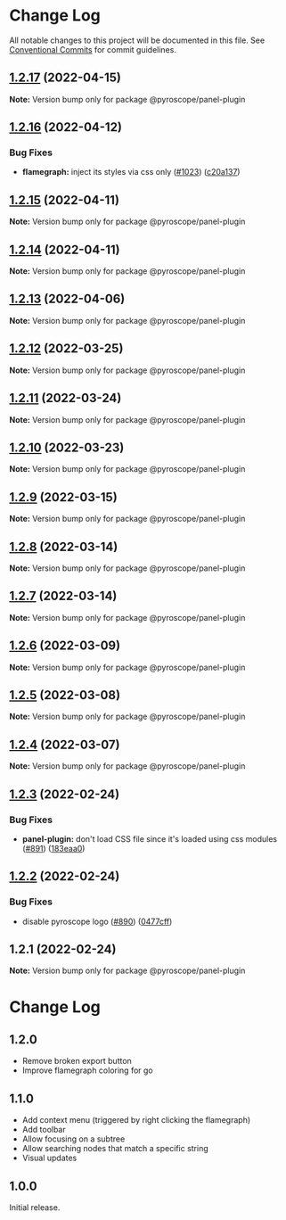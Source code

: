 # Change Log

All notable changes to this project will be documented in this file.
See [Conventional Commits](https://conventionalcommits.org) for commit guidelines.

## [1.2.17](https://github.com/pyroscope-io/pyroscope/compare/@pyroscope/panel-plugin@1.2.16...@pyroscope/panel-plugin@1.2.17) (2022-04-15)

**Note:** Version bump only for package @pyroscope/panel-plugin





## [1.2.16](https://github.com/pyroscope-io/pyroscope/compare/@pyroscope/panel-plugin@1.2.15...@pyroscope/panel-plugin@1.2.16) (2022-04-12)


### Bug Fixes

* **flamegraph:** inject its styles via css only ([#1023](https://github.com/pyroscope-io/pyroscope/issues/1023)) ([c20a137](https://github.com/pyroscope-io/pyroscope/commit/c20a137a56141f944967c8e229c16c773ec4a607))





## [1.2.15](https://github.com/pyroscope-io/pyroscope/compare/@pyroscope/panel-plugin@1.2.14...@pyroscope/panel-plugin@1.2.15) (2022-04-11)

**Note:** Version bump only for package @pyroscope/panel-plugin





## [1.2.14](https://github.com/pyroscope-io/pyroscope/compare/@pyroscope/panel-plugin@1.2.13...@pyroscope/panel-plugin@1.2.14) (2022-04-11)

**Note:** Version bump only for package @pyroscope/panel-plugin





## [1.2.13](https://github.com/pyroscope-io/pyroscope/compare/@pyroscope/panel-plugin@1.2.12...@pyroscope/panel-plugin@1.2.13) (2022-04-06)

**Note:** Version bump only for package @pyroscope/panel-plugin





## [1.2.12](https://github.com/pyroscope-io/pyroscope/compare/@pyroscope/panel-plugin@1.2.11...@pyroscope/panel-plugin@1.2.12) (2022-03-25)

**Note:** Version bump only for package @pyroscope/panel-plugin





## [1.2.11](https://github.com/pyroscope-io/pyroscope/compare/@pyroscope/panel-plugin@1.2.10...@pyroscope/panel-plugin@1.2.11) (2022-03-24)

**Note:** Version bump only for package @pyroscope/panel-plugin





## [1.2.10](https://github.com/pyroscope-io/pyroscope/compare/@pyroscope/panel-plugin@1.2.9...@pyroscope/panel-plugin@1.2.10) (2022-03-23)

**Note:** Version bump only for package @pyroscope/panel-plugin





## [1.2.9](https://github.com/pyroscope-io/pyroscope/compare/@pyroscope/panel-plugin@1.2.8...@pyroscope/panel-plugin@1.2.9) (2022-03-15)

**Note:** Version bump only for package @pyroscope/panel-plugin





## [1.2.8](https://github.com/pyroscope-io/pyroscope/compare/@pyroscope/panel-plugin@1.2.7...@pyroscope/panel-plugin@1.2.8) (2022-03-14)

**Note:** Version bump only for package @pyroscope/panel-plugin





## [1.2.7](https://github.com/pyroscope-io/pyroscope/compare/@pyroscope/panel-plugin@1.2.6...@pyroscope/panel-plugin@1.2.7) (2022-03-14)

**Note:** Version bump only for package @pyroscope/panel-plugin





## [1.2.6](https://github.com/pyroscope-io/pyroscope/compare/@pyroscope/panel-plugin@1.2.5...@pyroscope/panel-plugin@1.2.6) (2022-03-09)

**Note:** Version bump only for package @pyroscope/panel-plugin





## [1.2.5](https://github.com/pyroscope-io/pyroscope/compare/@pyroscope/panel-plugin@1.2.4...@pyroscope/panel-plugin@1.2.5) (2022-03-08)

**Note:** Version bump only for package @pyroscope/panel-plugin





## [1.2.4](https://github.com/pyroscope-io/pyroscope/compare/@pyroscope/panel-plugin@1.2.3...@pyroscope/panel-plugin@1.2.4) (2022-03-07)

**Note:** Version bump only for package @pyroscope/panel-plugin





## [1.2.3](https://github.com/pyroscope-io/pyroscope/compare/@pyroscope/panel-plugin@1.2.2...@pyroscope/panel-plugin@1.2.3) (2022-02-24)


### Bug Fixes

* **panel-plugin:** don't load CSS file since it's loaded using css modules ([#891](https://github.com/pyroscope-io/pyroscope/issues/891)) ([183eaa0](https://github.com/pyroscope-io/pyroscope/commit/183eaa0e0e719d4f1c408195a2f2b5912b5071d3))





## [1.2.2](https://github.com/pyroscope-io/pyroscope/compare/@pyroscope/panel-plugin@1.2.1...@pyroscope/panel-plugin@1.2.2) (2022-02-24)


### Bug Fixes

* disable pyroscope logo ([#890](https://github.com/pyroscope-io/pyroscope/issues/890)) ([0477cff](https://github.com/pyroscope-io/pyroscope/commit/0477cff8565406c330b48c819c0ed16a69653cee))





## 1.2.1 (2022-02-24)

**Note:** Version bump only for package @pyroscope/panel-plugin





# Change Log

## 1.2.0
* Remove broken export button
* Improve flamegraph coloring for go


## 1.1.0
* Add context menu (triggered by right clicking the flamegraph)
* Add toolbar
* Allow focusing on a subtree
* Allow searching nodes that match a specific string
* Visual updates

## 1.0.0

Initial release.

